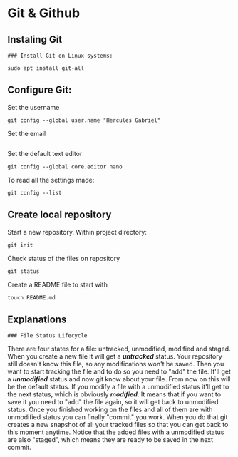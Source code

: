 # Git & Github

## Instaling Git

	### Install Git on Linux systems:
```sudo apt install git-all```

## Configure Git:
Set the username
```
git config --global user.name "Hercules Gabriel"
```
Set the email
```git config --global user.email "herculesgabriel00@gmail.com"
```
Set the default text editor
```
git config --global core.editor nano
```

To read all the settings made:
```
git config --list
```

## Create local repository
Start a new repository. Within project directory:
```
git init
```
Check status of the files on repository
```
git status
```
Create a README file to start with
```
touch README.md
```

## Explanations

	### File Status Lifecycle
There are four states for a file: untracked, unmodified, modified and staged.
When you create a new file it will get a ***untracked*** status. Your repository still doesn't know this file, so any modifications won't be saved.
Then you want to start tracking the file and to do so you need to "add" the file. It'll get a ***unmodified*** status and now git know about your file. From now on this will be the default status.
If you modify a file with a unmodified status it'll get to the next status, which is obviously ***modified***. It means that if you want to save it you need to "add" the file again, so it will get back to unmodified status.
Once you finished working on the files and all of them are with unmodified status you can finally "commit" you work. When you do that git creates a new snapshot of all your tracked files so that you can get back to this moment anytime. Notice that the added files with a unmodified status are also "staged", which means they are ready to be saved in the next commit.

